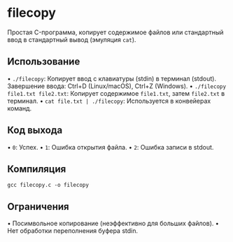# filecopy

Простая C-программа, копирует содержимое файлов или стандартный ввод в стандартный вывод (эмуляция `cat`).

## Использование

•   `./filecopy`: Копирует ввод с клавиатуры (stdin) в терминал (stdout). Завершение ввода: Ctrl+D (Linux/macOS), Ctrl+Z (Windows).
•   `./filecopy file1.txt file2.txt`: Копирует содержимое `file1.txt`, затем `file2.txt` в терминал.
•   `cat file.txt | ./filecopy`: Используется в конвейерах команд.

## Код выхода

•   `0`: Успех.
•   `1`: Ошибка открытия файла.
•   `2`: Ошибка записи в stdout.

## Компиляция

`gcc filecopy.c -o filecopy`

## Ограничения

•   Посимвольное копирование (неэффективно для больших файлов).
•   Нет обработки переполнения буфера stdin.

